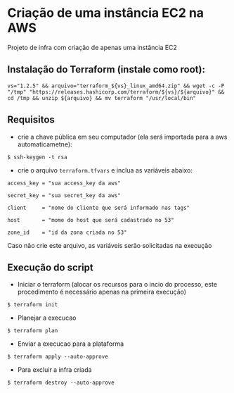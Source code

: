# Criação de uma instância EC2 na AWS

Projeto de infra com criação de apenas uma instância EC2

## Instalação do Terraform (instale como root):

`vs="1.2.5" && arquivo="terraform_${vs}_linux_amd64.zip" && wget -c -P "/tmp" "https://releases.hashicorp.com/terraform/${vs}/${arquivo}" && cd /tmp && unzip ${arquivo} && mv terraform "/usr/local/bin"`

## Requisitos

- crie a chave pública em seu computador (ela será importada para a aws automaticametne):

`$ ssh-keygen -t rsa`

- crie o arquivo `terraform.tfvars` e inclua as variáveis abaixo:

`access_key = "sua access_key da aws"`

`secret_key = "sua secret_key da aws"`

`client     = "nome do cliente que será informado nas tags"`

`host       = "mome do host que será cadastrado no 53"`

`zone_id    = "id da zona criada no 53"`

Caso não crie este arquivo, as variáveis serão solicitadas na execução

## Execução do script

- Iniciar o terraform (alocar os recursos para o incio do processo, este procedimento é necessário apenas na primeira execução)

`$ terraform init`

- Planejar a execucao

`$ terraform plan`

- Enviar a execucao para a plataforma 

`$ terraform apply --auto-approve`

- Para excluir a infra criada

`$ terraform destroy --auto-approve`

